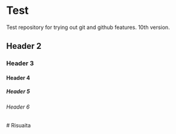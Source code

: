 # Test

Test repository for trying out git and github features. 10th version.

## Header 2
### Header 3
#### Header 4
##### Header 5
###### Header 6

\# Risuaita